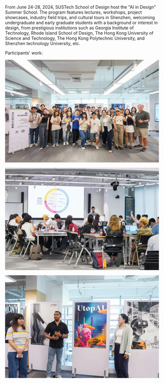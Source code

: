 From June 24-28, 2024, SUSTech School of Design host the "AI in Design" Summer School. The program features lectures, workshops, project showcases, industry field trips, and cultural tours in Shenzhen, welcoming undergraduate and early graduate students with a background or interest in design, from prestigious institutions such as Georgia Institute of Technology, Rhode Island School of Design, The Hong Kong University of Science and Technology, The Hong Kong Polytechnic University, and Shenzhen technology University, etc. 

Participants' work:


![1](2024-04-SUS-AI_1.jpg)

![2](2024-04-SUS-AI_2.jpg)

![3](2024-04-SUS-AI_3.jpg)
